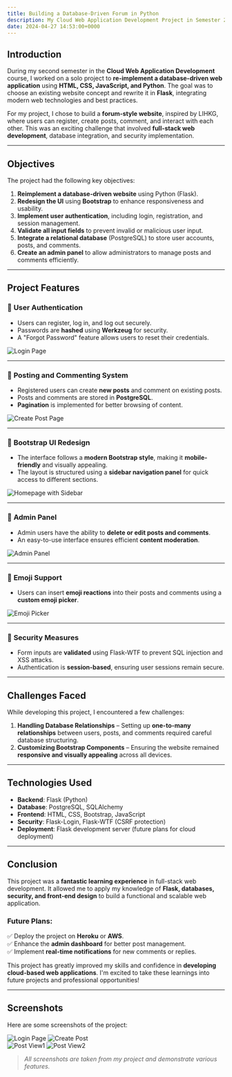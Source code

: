 ```yaml
---
title: Building a Database-Driven Forum in Python
description: My Cloud Web Application Development Project in Semester 2
date: 2024-04-27 14:53:00+0000
---
```


## **Introduction**
During my second semester in the **Cloud Web Application Development** course, I worked on a solo project to **re-implement a database-driven web application** using **HTML, CSS, JavaScript, and Python**. The goal was to choose an existing website concept and rewrite it in **Flask**, integrating modern web technologies and best practices.

For my project, I chose to build a **forum-style website**, inspired by LIHKG, where users can register, create posts, comment, and interact with each other. This was an exciting challenge that involved **full-stack web development**, database integration, and security implementation.

---

## **Objectives**
The project had the following key objectives:
1. **Reimplement a database-driven website** using Python (Flask).
2. **Redesign the UI** using **Bootstrap** to enhance responsiveness and usability.
3. **Implement user authentication**, including login, registration, and session management.
4. **Validate all input fields** to prevent invalid or malicious user input.
5. **Integrate a relational database** (PostgreSQL) to store user accounts, posts, and comments.
6. **Create an admin panel** to allow administrators to manage posts and comments efficiently.

---

## **Project Features**
### 🔹 **User Authentication**
- Users can register, log in, and log out securely.
- Passwords are **hashed** using **Werkzeug** for security.
- A "Forgot Password" feature allows users to reset their credentials.

![Login Page](A1.jpg)

---

### 🔹 **Posting and Commenting System**
- Registered users can create **new posts** and comment on existing posts.
- Posts and comments are stored in **PostgreSQL**.
- **Pagination** is implemented for better browsing of content.

![Create Post Page](A3.jpg)

---

### 🔹 **Bootstrap UI Redesign**
- The interface follows a **modern Bootstrap style**, making it **mobile-friendly** and visually appealing.
- The layout is structured using a **sidebar navigation panel** for quick access to different sections.

![Homepage with Sidebar](A2.jpg)

---

### 🔹 **Admin Panel**
- Admin users have the ability to **delete or edit posts and comments**.
- An easy-to-use interface ensures efficient **content moderation**.

![Admin Panel](A6.jpg)

---

### 🔹 **Emoji Support**
- Users can insert **emoji reactions** into their posts and comments using a **custom emoji picker**.

![Emoji Picker](A3.jpg)

---

### 🔹 **Security Measures**
- Form inputs are **validated** using Flask-WTF to prevent SQL injection and XSS attacks.
- Authentication is **session-based**, ensuring user sessions remain secure.

---

## **Challenges Faced**
While developing this project, I encountered a few challenges:
1. **Handling Database Relationships** – Setting up **one-to-many relationships** between users, posts, and comments required careful database structuring.
2. **Customizing Bootstrap Components** – Ensuring the website remained **responsive and visually appealing** across all devices.


---

## **Technologies Used**
- **Backend**: Flask (Python)
- **Database**: PostgreSQL, SQLAlchemy
- **Frontend**: HTML, CSS, Bootstrap, JavaScript
- **Security**: Flask-Login, Flask-WTF (CSRF protection)
- **Deployment**: Flask development server (future plans for cloud deployment)

---

## **Conclusion**
This project was a **fantastic learning experience** in full-stack web development. It allowed me to apply my knowledge of **Flask, databases, security, and front-end design** to build a functional and scalable web application.

### **Future Plans:**
✅ Deploy the project on **Heroku** or **AWS**.  
✅ Enhance the **admin dashboard** for better post management.  
✅ Implement **real-time notifications** for new comments or replies.  

This project has greatly improved my skills and confidence in **developing cloud-based web applications**. I'm excited to take these learnings into future projects and professional opportunities!

---

## **Screenshots**
Here are some screenshots of the project:

![Login Page](A1.jpg) ![Create Post](A3.jpg)  
![Post View1](A4.jpg) ![Post View2](A5.jpg)  

> *All screenshots are taken from my project and demonstrate various features.*
